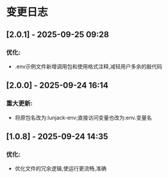 # 变更日志
## [2.0.1] - 2025-09-25 09:28
### 优化:
- .env示例文件新增调用包和使用格式注释,减轻用户多余的敲代码

## [2.0.0] - 2025-09-24 16:14
### 重大更新:
- 将原包名改为:lunjack-env;直接访问变量也改为:env.变量名

## [1.0.8] - 2025-09-24 14:35
### 优化:
- 优化文件的冗余逻辑,使运行更流畅,准确